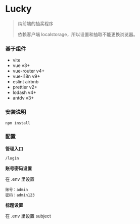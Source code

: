 # Lucky

> 纯前端的抽奖程序
> 
> 依赖客户端 localstorage，所以设置和抽取不能更换浏览器。


### 基于组件

- vite
- vue v3+
- vue-router v4+
- vue-i18n v9+
- eslint airbnb
- prettier v2+
- lodash v4+
- antdv v3+

### 安装说明

```
npm install
```

### 配置

**管理入口**

```angular2html
/login
```

**账号密码设置**

在 .env 里设置

```angular2html
账号：admin
密码：admin123
```

**标题设置**

在 .env 里设置 subject
